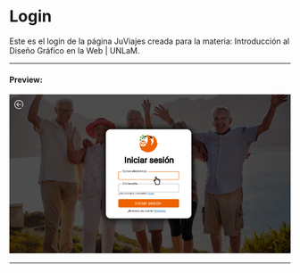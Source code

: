 <h1>Login</h1>

<p>Este es el login de la página JuViajes creada para la materia: Introducción al Diseño Gráfico en la Web | UNLaM.</p>

---

<h4>Preview:</h4>

![Preview](https://github.com/JulianKer/Login/blob/master/img/modelo%20a%20seguir%20del%20login.png)

---
